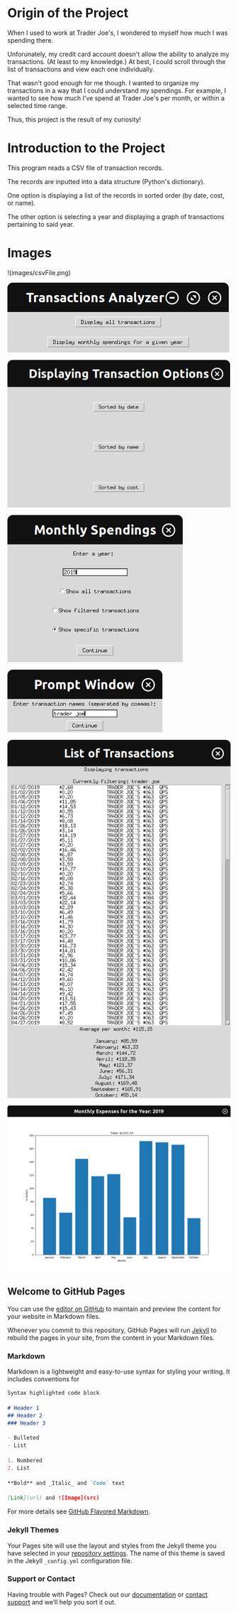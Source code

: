 # Origin of the Project
When I used to work at Trader Joe's, I wondered to myself how much I was spending there.

Unforunately, my credit card account doesn't allow the ability to analyze my transactions. (At least to my knowledge.) At best, I could scroll through the list of transactions and view each one individually. 

That wasn't good enough for me though. I wanted to organize my transactions in a way that I could understand my spendings.
For example, I wanted to see how much I've spend at Trader Joe's per month, or within a selected time range.

Thus, this project is the result of my curiosity! 

# Introduction to the Project
This program reads a CSV file of transaction records. 

The records are inputted into a data structure (Python's dictionary).

One option is displaying a list of the records in sorted order (by date, cost, or name).

The other option is selecting a year and displaying a graph of transactions pertaining to said year.

# Images
!(images/csvFile.png)

![mainWindow](images/mainWindow.png)

![displayAll](images/displayAllTransactionsOptions.png)

![monthlyWindow](images/monthlyWindow.png)

![monthlyPrompt](images/monthlyPromptWindow.png)

![monthlyListbox](images/monthlyListbox.png)

![monthlyGraph](images/monthlyGraphTJ.png)

## Welcome to GitHub Pages

You can use the [editor on GitHub](https://github.com/Jokuyen/transactionsAnalyzer/edit/master/README.md) to maintain and preview the content for your website in Markdown files.

Whenever you commit to this repository, GitHub Pages will run [Jekyll](https://jekyllrb.com/) to rebuild the pages in your site, from the content in your Markdown files.

### Markdown

Markdown is a lightweight and easy-to-use syntax for styling your writing. It includes conventions for

```markdown
Syntax highlighted code block

# Header 1
## Header 2
### Header 3

- Bulleted
- List

1. Numbered
2. List

**Bold** and _Italic_ and `Code` text

[Link](url) and ![Image](src)
```

For more details see [GitHub Flavored Markdown](https://guides.github.com/features/mastering-markdown/).

### Jekyll Themes

Your Pages site will use the layout and styles from the Jekyll theme you have selected in your [repository settings](https://github.com/Jokuyen/transactionsAnalyzer/settings). The name of this theme is saved in the Jekyll `_config.yml` configuration file.

### Support or Contact

Having trouble with Pages? Check out our [documentation](https://help.github.com/categories/github-pages-basics/) or [contact support](https://github.com/contact) and we’ll help you sort it out.

